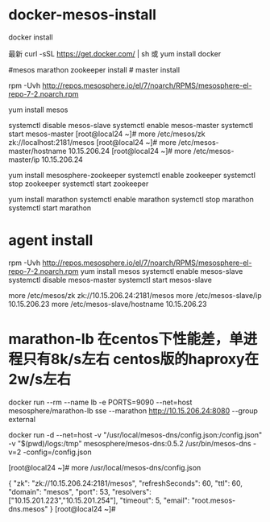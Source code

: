 # docker-mesos-install

docker install 

最新  curl -sSL https://get.docker.com/ |  sh    或 yum install docker 

#mesos marathon  zookeeper  install    # master install 

rpm -Uvh http://repos.mesosphere.io/el/7/noarch/RPMS/mesosphere-el-repo-7-2.noarch.rpm

yum install mesos

systemctl  disable mesos-slave
systemctl  enable mesos-master
systemctl  start mesos-master
[root@local24 ~]# more /etc/mesos/zk 
zk://localhost:2181/mesos
[root@local24 ~]# more /etc/mesos-master/hostname 
10.15.206.24
[root@local24 ~]# more /etc/mesos-master/ip
10.15.206.24

yum install  mesosphere-zookeeper
systemctl  enable zookeeper
systemctl  stop zookeeper
systemctl  start zookeeper

yum install marathon
systemctl  enable marathon
systemctl  stop marathon
systemctl  start marathon


 # agent install 
 rpm -Uvh http://repos.mesosphere.io/el/7/noarch/RPMS/mesosphere-el-repo-7-2.noarch.rpm
yum install mesos
systemctl  enable mesos-slave
systemctl  disable mesos-master
systemctl  start mesos-slave

more /etc/mesos/zk 
zk://10.15.206.24:2181/mesos
more /etc/mesos-slave/ip
10.15.206.23
more /etc/mesos-slave/hostname
10.15.206.23

# marathon-lb 在centos下性能差，单进程只有8k/s左右 centos版的haproxy在2w/s左右
 docker run  --rm --name lb -e PORTS=9090 --net=host  mesosphere/marathon-lb sse --marathon http://10.15.206.24:8080 --group external
 
 
 
 docker run -d --net=host -v "/usr/local/mesos-dns/config.json:/config.json" -v "$(pwd)/logs:/tmp" mesosphere/mesos-dns:0.5.2 /usr/bin/mesos-dns -v=2 -config=/config.json
 
 [root@local24 ~]# more /usr/local/mesos-dns/config.json

{
  "zk": "zk://10.15.206.24:2181/mesos",
  "refreshSeconds": 60,
  "ttl": 60,
  "domain": "mesos",
  "port": 53,
  "resolvers": ["10.15.201.223","10.15.201.254"],
  "timeout": 5,
  "email": "root.mesos-dns.mesos"
}
[root@local24 ~]# 
